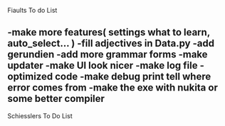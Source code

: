 Fiaults To do List

-make more features( settings what to learn, auto_select... )
-fill adjectives in Data.py
-add gerundien
-add more grammar forms
-make updater
-make UI look nicer
-make log file
-optimized code
-make debug print tell where error comes from
-make the exe with nukita or some better compiler
------------------------------------
Schiesslers To Do List
